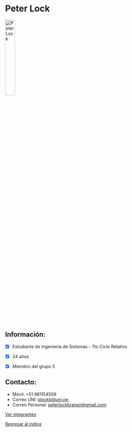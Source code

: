 # Peter Lock

<img src="PeterLock.png" alt="Peter Lock" style="width: 25%; height: auto;" />

 ## **Información:**
- [x] Estudiante de Ingeniería de Sistemas - 7to Ciclo Relativo
- [x] 24 años
- [x] Miembro del grupo 5


 ## **Contacto:**

  * Móvil: +51 981154509
  * Correo UNI: plockb@uni.pe
  * Correo Personal: peterlockbranez@gmail.com


[Ver integrantes](../integrantes.md)

[Regresar al índice](../../README.md)
